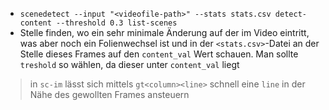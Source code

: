 - `scenedetect --input "<videofile-path>" --stats stats.csv detect-content --threshold 0.3 list-scenes`
- Stelle finden, wo ein sehr minimale Änderung auf der im Video eintritt, was aber noch ein Folienwechsel ist und in der `<stats.csv>`-Datei an der Stelle dieses Frames auf den `content_val` Wert schauen. Man sollte `treshold` so wählen, da dieser unter `content_val` liegt
> in `sc-im` lässt sich mittels `gt<column><line>` schnell eine `line` in der Nähe des gewollten Frames ansteuern
